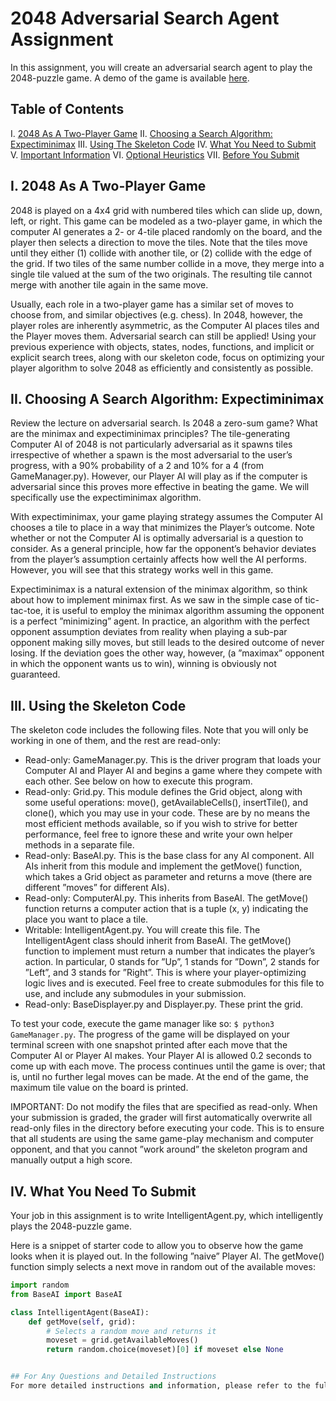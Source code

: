 # 2048 Adversarial Search Agent Assignment

In this assignment, you will create an adversarial search agent to play the 2048-puzzle game. A demo of the game is available [here](https://play2048.co/).

## Table of Contents
I. [2048 As A Two-Player Game](#i-2048-as-a-two-player-game)
II. [Choosing a Search Algorithm: Expectiminimax](#ii-choosing-a-search-algorithm-expectiminimax)
III. [Using The Skeleton Code](#iii-using-the-skeleton-code)
IV. [What You Need to Submit](#iv-what-you-need-to-submit)
V. [Important Information](#v-important-information)
VI. [Optional Heuristics](#vi-optional-heuristics)
VII. [Before You Submit](#vii-before-you-submit)

## I. 2048 As A Two-Player Game
2048 is played on a 4x4 grid with numbered tiles which can slide up, down, left, or right. This game can be modeled as a two-player game, in which the computer AI generates a 2- or 4-tile placed randomly on the board, and the player then selects a direction to move the tiles. Note that the tiles move until they either (1) collide with another tile, or (2) collide with the edge of the grid. If two tiles of the same number collide in a move, they merge into a single tile valued at the sum of the two originals. The resulting tile cannot merge with another tile again in the same move.

Usually, each role in a two-player game has a similar set of moves to choose from, and similar objectives (e.g. chess). In 2048, however, the player roles are inherently asymmetric, as the Computer AI places tiles and the Player moves them. Adversarial search can still be applied! Using your previous experience with objects, states, nodes, functions, and implicit or explicit search trees, along with our skeleton code, focus on optimizing your player algorithm to solve 2048 as efficiently and consistently as possible.

## II. Choosing A Search Algorithm: Expectiminimax
Review the lecture on adversarial search. Is 2048 a zero-sum game? What are the minimax and expectiminimax principles? The tile-generating Computer AI of 2048 is not particularly adversarial as it spawns tiles irrespective of whether a spawn is the most adversarial to the user’s progress, with a 90% probability of a 2 and 10% for a 4 (from GameManager.py). However, our Player AI will play as if the computer is adversarial since this proves more effective in beating the game. We will specifically use the expectiminimax algorithm.

With expectiminimax, your game playing strategy assumes the Computer AI chooses a tile to place in a way that minimizes the Player’s outcome. Note whether or not the Computer AI is optimally adversarial is a question to consider. As a general principle, how far the opponent’s behavior deviates from the player’s assumption certainly affects how well the AI performs. However, you will see that this strategy works well in this game.

Expectiminimax is a natural extension of the minimax algorithm, so think about how to implement minimax first. As we saw in the simple case of tic-tac-toe, it is useful to employ the minimax algorithm assuming the opponent is a perfect ”minimizing” agent. In practice, an algorithm with the perfect opponent assumption deviates from reality when playing a sub-par opponent making silly moves, but still leads to the desired outcome of never losing. If the deviation goes the other way, however, (a ”maximax” opponent in which the opponent wants us to win), winning is obviously not guaranteed.

## III. Using the Skeleton Code
The skeleton code includes the following files. Note that you will only be working in one of them, and the rest are read-only:
- Read-only: GameManager.py. This is the driver program that loads your Computer AI and Player AI and begins a game where they compete with each other. See below on how to execute this program.
- Read-only: Grid.py. This module defines the Grid object, along with some useful operations: move(), getAvailableCells(), insertTile(), and clone(), which you may use in your code. These are by no means the most efficient methods available, so if you wish to strive for better performance, feel free to ignore these and write your own helper methods in a separate file.
- Read-only: BaseAI.py. This is the base class for any AI component. All AIs inherit from this module and implement the getMove() function, which takes a Grid object as parameter and returns a move (there are different ”moves” for different AIs).
- Read-only: ComputerAI.py. This inherits from BaseAI. The getMove() function returns a computer action that is a tuple (x, y) indicating the place you want to place a tile.
- Writable: IntelligentAgent.py. You will create this file. The IntelligentAgent class should inherit from BaseAI. The getMove() function to implement must return a number that indicates the player’s action. In particular, 0 stands for ”Up”, 1 stands for ”Down”, 2 stands for ”Left”, and 3 stands for ”Right”. This is where your player-optimizing logic lives and is executed. Feel free to create submodules for this file to use, and include any submodules in your submission.
- Read-only: BaseDisplayer.py and Displayer.py. These print the grid.

To test your code, execute the game manager like so: `$ python3 GameManager.py`. The progress of the game will be displayed on your terminal screen with one snapshot printed after each move that the Computer AI or Player AI makes. Your Player AI is allowed 0.2 seconds to come up with each move. The process continues until the game is over; that is, until no further legal moves can be made. At the end of the game, the maximum tile value on the board is printed.

IMPORTANT: Do not modify the files that are specified as read-only. When your submission is graded, the grader will first automatically overwrite all read-only files in the directory before executing your code. This is to ensure that all students are using the same game-play mechanism and computer opponent, and that you cannot ”work around” the skeleton program and manually output a high score.

## IV. What You Need To Submit
Your job in this assignment is to write IntelligentAgent.py, which intelligently plays the 2048-puzzle game.

Here is a snippet of starter code to allow you to observe how the game looks when it is played out. In the following ”naive” Player AI. The getMove() function simply selects a next move in random out of the available moves:

```python
import random
from BaseAI import BaseAI

class IntelligentAgent(BaseAI):
    def getMove(self, grid):
        # Selects a random move and returns it
        moveset = grid.getAvailableMoves()
        return random.choice(moveset)[0] if moveset else None


## For Any Questions and Detailed Instructions
For more detailed instructions and information, please refer to the full PDF document: [Download hw3_coding.pdf](hw3_coding.pdf).